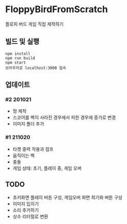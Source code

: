 # FloppyBirdFromScratch
플로피 버드 게임 직접 제작하기

## 빌드 및 실행
	npm install 
	npm run build
	npm start
	브라우저로 localhost:3000 접속

## 업데이트
### #2 201021
- 땅 제작 
- 스코어를 벽이 사라진 경우에서 피한 경우에 증가로 변경
- 이미지 폴더 추가
### #1 211020
- 타켓 중력 작용과 점프
- 움직이는 벽
- 충돌
- 게임 상태: 초기, 플레이 중, 게임 오버

## TODO
- 초키화면 플레이 버튼 구성, 게임오버 화면 최기화 버튼 구성
- 이미지 입히기
- 소리 추가하기
- 상수 리터럴로 변환